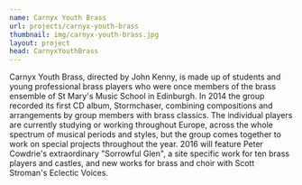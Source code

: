 ```yaml
---
name: Carnyx Youth Brass
url: projects/carnyx-youth-brass
thumbnail: img/carnyx-youth-brass.jpg
layout: project
head: CarnyxYouthBrass
---
```


Carnyx Youth Brass, directed by John Kenny, is made up of students and young professional brass players who were once members of the brass ensemble of St Mary's Music School in Edinburgh. In 2014 the group recorded its first CD album, Stormchaser, combining compositions and arrangements by group members with brass classics. The individual players are currently studying or working throughout Europe, across the whole spectrum of musical periods and styles, but the group comes together to work on special projects throughout the year. 2016 will feature Peter Cowdrie's extraordinary "Sorrowful Glen", a site specific work for ten brass players and castles, and new works for brass and choir with Scott Stroman's Eclectic Voices.
